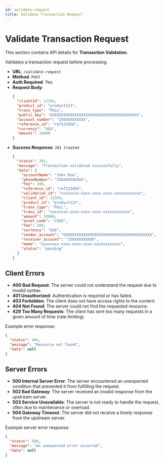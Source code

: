 ```yaml
---
id: validate-request
title: Validate Transaction Request
---
```


# Validate Transaction Request

This section contains API details for **Transaction Validation**.

Validates a transaction request before processing.

- **URL**: `/validate-request`
- **Method**: `POST`
- **Auth Required**: Yes
- **Request Body**:
  ```json
  {
    "clientId": 12345,
    "product_id": "product123",
    "trans_type": "PULL",
    "public_key": "GXXXXXXXXXXXXXXXXXXXXXXXXXXXXXXXXXXXXXXX",
    "account_number": "256XXXXXXXXX",
    "reference_id": "ref123456",
    "currency": "UGX",
    "amount": 10000
  }
  ```
- **Success Response**: `201 Created`
  ```json
  {
    "status": 201,
    "message": "Transaction validated successfully",
    "data": {
      "accountName": "John Doe",
      "phoneNumber": "256XXXXXXXXX",
      "fee": 200,
      "reference_id": "ref123456",
      "validation_id": "xxxxxxxx-xxxx-xxxx-xxxx-xxxxxxxxxxxx",
      "client_id": 12345,
      "product_id": "product123",
      "trans_type": "PULL",
      "trans_id": "xxxxxxxx-xxxx-xxxx-xxxx-xxxxxxxxxxxx",
      "amount": 10000,
      "asset_code": "cUGX",
      "fee": 200,
      "currency": "UGX",
      "sender_account": "GXXXXXXXXXXXXXXXXXXXXXXXXXXXXXXXXXXXXXXX",
      "receiver_account": "256XXXXXXXXX",
      "memo": "xxxxxxxx-xxxx-xxxx-xxxx-xxxxxxxxxxxx",
      "status": "pending"
    }
  }
  ```

## Client Errors

- **400 Bad Request**: The server could not understand the request due to invalid syntax.
- **401 Unauthorized**: Authentication is required or has failed.
- **403 Forbidden**: The client does not have access rights to the content.
- **404 Not Found**: The server could not find the requested resource.
- **429 Too Many Requests**: The client has sent too many requests in a given amount of time (rate limiting).

Example error response:

```json
{
  "status": 404,
  "message": "Resource not found",
  "data": null
}
```

## Server Errors

- **500 Internal Server Error**: The server encountered an unexpected condition that prevented it from fulfilling the request.
- **502 Bad Gateway**: The server received an invalid response from the upstream server.
- **503 Service Unavailable**: The server is not ready to handle the request, often due to maintenance or overload.
- **504 Gateway Timeout**: The server did not receive a timely response from the upstream server.

Example server error response:

```json
{
  "status": 500,
  "message": "An unexpected error occurred",
  "data": null
}
```
